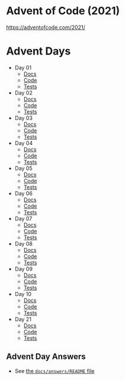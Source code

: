 # Advent of Code (2021)

https://adventofcode.com/2021/

# Advent Days

- Day 01
  - [Docs](https://github.com/urda/advent-of-code/blob/master/years/2021/docs/day_01.md)
  - [Code](https://github.com/urda/advent-of-code/tree/master/years/2021/src/advent_days/day_01.py)
  - [Tests](https://github.com/urda/advent-of-code/blob/master/years/2021/tests/advent_days/test_day01.py)
- Day 02
  - [Docs](https://github.com/urda/advent-of-code/blob/master/years/2021/docs/day_02.md)
  - [Code](https://github.com/urda/advent-of-code/tree/master/years/2021/src/advent_days/day_02.py)
  - [Tests](https://github.com/urda/advent-of-code/blob/master/years/2021/tests/advent_days/test_day02.py)
- Day 03
  - [Docs](https://github.com/urda/advent-of-code/blob/master/years/2021/docs/day_03.md)
  - [Code](https://github.com/urda/advent-of-code/tree/master/years/2021/src/advent_days/day_03.py)
  - [Tests](https://github.com/urda/advent-of-code/blob/master/years/2021/tests/advent_days/test_day03.py)
- Day 04
  - [Docs](https://github.com/urda/advent-of-code/blob/master/years/2021/docs/day_04.md)
  - [Code](https://github.com/urda/advent-of-code/tree/master/years/2021/src/advent_days/day_04/)
  - [Tests](https://github.com/urda/advent-of-code/blob/master/years/2021/tests/advent_days/test_day04.py)
- Day 05
  - [Docs](https://github.com/urda/advent-of-code/blob/master/years/2021/docs/day_05.md)
  - [Code](https://github.com/urda/advent-of-code/tree/master/years/2021/src/advent_days/day_05/)
  - [Tests](https://github.com/urda/advent-of-code/blob/master/years/2021/tests/advent_days/test_day05.py)
- Day 06
  - [Docs](https://github.com/urda/advent-of-code/blob/master/years/2021/docs/day_06.md)
  - [Code](https://github.com/urda/advent-of-code/tree/master/years/2021/src/advent_days/day_06.py)
  - [Tests](https://github.com/urda/advent-of-code/blob/master/years/2021/tests/advent_days/test_day06.py)
- Day 07
  - [Docs](https://github.com/urda/advent-of-code/blob/master/years/2021/docs/day_07.md)
  - [Code](https://github.com/urda/advent-of-code/tree/master/years/2021/src/advent_days/day_07.py)
  - [Tests](https://github.com/urda/advent-of-code/blob/master/years/2021/tests/advent_days/test_day07.py)
- Day 08
  - [Docs](https://github.com/urda/advent-of-code/blob/master/years/2021/docs/day_08.md)
  - [Code](https://github.com/urda/advent-of-code/tree/master/years/2021/src/advent_days/day_08.py)
  - [Tests](https://github.com/urda/advent-of-code/blob/master/years/2021/tests/advent_days/test_day08.py)
- Day 09
  - [Docs](https://github.com/urda/advent-of-code/blob/master/years/2021/docs/day_09.md)
  - [Code](https://github.com/urda/advent-of-code/tree/master/years/2021/src/advent_days/day_09.py)
  - [Tests](https://github.com/urda/advent-of-code/blob/master/years/2021/tests/advent_days/test_day09.py)
- Day 10
  - [Docs](https://github.com/urda/advent-of-code/blob/master/years/2021/docs/day_10.md)
  - [Code](https://github.com/urda/advent-of-code/tree/master/years/2021/src/advent_days/day_10.py)
  - [Tests](https://github.com/urda/advent-of-code/blob/master/years/2021/tests/advent_days/test_day10.py)
- Day 21
  - [Docs](https://github.com/urda/advent-of-code/blob/master/years/2021/docs/day_21.md)
  - [Code](https://github.com/urda/advent-of-code/tree/master/years/2021/src/advent_days/day_21.py)
  - [Tests](https://github.com/urda/advent-of-code/blob/master/years/2021/tests/advent_days/test_day21.py)

## Advent Day Answers

- See [the `docs/answers/README` file](https://github.com/urda/advent-of-code/blob/master/years/2021/docs/answers/README.md)
